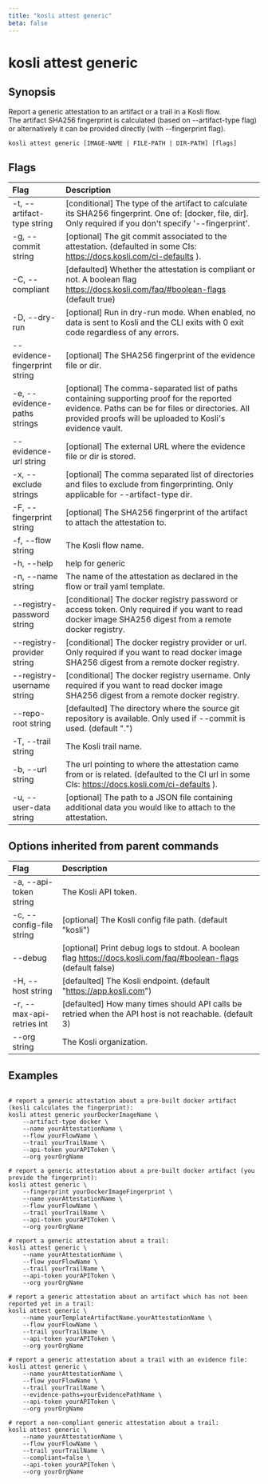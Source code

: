 ```yaml
---
title: "kosli attest generic"
beta: false
---
```


# kosli attest generic

## Synopsis

Report a generic attestation to an artifact or a trail in a Kosli flow.  
The artifact SHA256 fingerprint is calculated (based on --artifact-type flag) or alternatively it can be provided directly (with --fingerprint flag).

```shell
kosli attest generic [IMAGE-NAME | FILE-PATH | DIR-PATH] [flags]
```

## Flags
| Flag | Description |
| :--- | :--- |
|    -t, --artifact-type string  |  [conditional] The type of the artifact to calculate its SHA256 fingerprint. One of: [docker, file, dir]. Only required if you don't specify '--fingerprint'.  |
|    -g, --commit string  |  [optional] The git commit associated to the attestation. (defaulted in some CIs: https://docs.kosli.com/ci-defaults ).  |
|    -C, --compliant  |  [defaulted] Whether the attestation is compliant or not. A boolean flag https://docs.kosli.com/faq/#boolean-flags (default true)  |
|    -D, --dry-run  |  [optional] Run in dry-run mode. When enabled, no data is sent to Kosli and the CLI exits with 0 exit code regardless of any errors.  |
|        --evidence-fingerprint string  |  [optional] The SHA256 fingerprint of the evidence file or dir.  |
|    -e, --evidence-paths strings  |  [optional] The comma-separated list of paths containing supporting proof for the reported evidence. Paths can be for files or directories. All provided proofs will be uploaded to Kosli's evidence vault.  |
|        --evidence-url string  |  [optional] The external URL where the evidence file or dir is stored.  |
|    -x, --exclude strings  |  [optional] The comma separated list of directories and files to exclude from fingerprinting. Only applicable for --artifact-type dir.  |
|    -F, --fingerprint string  |  [optional] The SHA256 fingerprint of the artifact to attach the attestation to.  |
|    -f, --flow string  |  The Kosli flow name.  |
|    -h, --help  |  help for generic  |
|    -n, --name string  |  The name of the attestation as declared in the flow or trail yaml template.  |
|        --registry-password string  |  [conditional] The docker registry password or access token. Only required if you want to read docker image SHA256 digest from a remote docker registry.  |
|        --registry-provider string  |  [conditional] The docker registry provider or url. Only required if you want to read docker image SHA256 digest from a remote docker registry.  |
|        --registry-username string  |  [conditional] The docker registry username. Only required if you want to read docker image SHA256 digest from a remote docker registry.  |
|        --repo-root string  |  [defaulted] The directory where the source git repository is available. Only used if --commit is used. (default ".")  |
|    -T, --trail string  |  The Kosli trail name.  |
|    -b, --url string  |  The url pointing to where the attestation came from or is related. (defaulted to the CI url in some CIs: https://docs.kosli.com/ci-defaults ).  |
|    -u, --user-data string  |  [optional] The path to a JSON file containing additional data you would like to attach to the attestation.  |


## Options inherited from parent commands
| Flag | Description |
| :--- | :--- |
|    -a, --api-token string  |  The Kosli API token.  |
|    -c, --config-file string  |  [optional] The Kosli config file path. (default "kosli")  |
|        --debug  |  [optional] Print debug logs to stdout. A boolean flag https://docs.kosli.com/faq/#boolean-flags (default false)  |
|    -H, --host string  |  [defaulted] The Kosli endpoint. (default "https://app.kosli.com")  |
|    -r, --max-api-retries int  |  [defaulted] How many times should API calls be retried when the API host is not reachable. (default 3)  |
|        --org string  |  The Kosli organization.  |


## Examples

```shell

# report a generic attestation about a pre-built docker artifact (kosli calculates the fingerprint):
kosli attest generic yourDockerImageName \
	--artifact-type docker \
	--name yourAttestationName \
	--flow yourFlowName \
	--trail yourTrailName \
	--api-token yourAPIToken \
	--org yourOrgName

# report a generic attestation about a pre-built docker artifact (you provide the fingerprint):
kosli attest generic \
	--fingerprint yourDockerImageFingerprint \
	--name yourAttestationName \
	--flow yourFlowName \
	--trail yourTrailName \
	--api-token yourAPIToken \
	--org yourOrgName

# report a generic attestation about a trail:
kosli attest generic \
	--name yourAttestationName \
	--flow yourFlowName \
	--trail yourTrailName \
	--api-token yourAPIToken \
	--org yourOrgName

# report a generic attestation about an artifact which has not been reported yet in a trail:
kosli attest generic \
	--name yourTemplateArtifactName.yourAttestationName \
	--flow yourFlowName \
	--trail yourTrailName \
	--api-token yourAPIToken \
	--org yourOrgName

# report a generic attestation about a trail with an evidence file:
kosli attest generic \
	--name yourAttestationName \
	--flow yourFlowName \
	--trail yourTrailName \
	--evidence-paths=yourEvidencePathName \
	--api-token yourAPIToken \
	--org yourOrgName

# report a non-compliant generic attestation about a trail:
kosli attest generic \
	--name yourAttestationName \
	--flow yourFlowName \
	--trail yourTrailName \
	--compliant=false \
	--api-token yourAPIToken \
	--org yourOrgName

```

